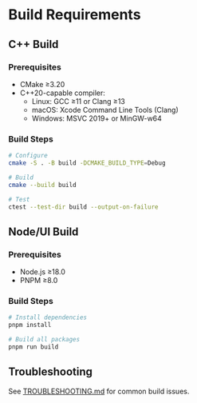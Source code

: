 # Build Requirements

## C++ Build

### Prerequisites
- CMake ≥3.20
- C++20-capable compiler:
  - Linux: GCC ≥11 or Clang ≥13
  - macOS: Xcode Command Line Tools (Clang)
  - Windows: MSVC 2019+ or MinGW-w64

### Build Steps

```bash
# Configure
cmake -S . -B build -DCMAKE_BUILD_TYPE=Debug

# Build
cmake --build build

# Test
ctest --test-dir build --output-on-failure
```

## Node/UI Build

### Prerequisites
- Node.js ≥18.0
- PNPM ≥8.0

### Build Steps

```bash
# Install dependencies
pnpm install

# Build all packages
pnpm run build
```

## Troubleshooting

See [TROUBLESHOOTING.md](TROUBLESHOOTING.md) for common build issues.
